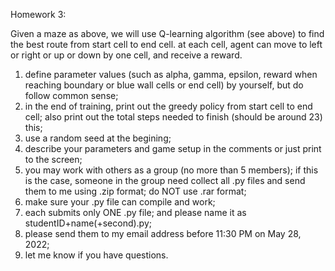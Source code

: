 Homework 3:

Given a maze as above, we will use Q-learning algorithm (see above) to find the best route from start cell to end cell. at each cell, agent can move to left or right or up or down by one cell, and receive a reward.

1. define parameter values (such as alpha, gamma, epsilon, reward when reaching boundary or blue wall cells or end cell) by yourself, but do follow common sense;
2. in the end of training, print out the greedy policy from start cell to end cell; also print out the total steps needed to finish (should be around 23) this;
3. use a random seed at the begining;
4. describe your parameters and game setup in the comments or just print to the screen;
5. you may work with others as a group (no more than 5 members); if this is the case, someone in the group need collect all .py files and send them to me using .zip format; do NOT use .rar format;
6. make sure your .py file can compile and work;
7. each submits only ONE .py file;  and please name it as studentID+name(+second).py;
8. please send them to my email address before 11:30 PM on May 28, 2022;
9. let me know if you have questions.